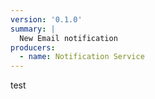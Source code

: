 ```yaml
---
version: '0.1.0'
summary: |
  New Email notification
producers:
  - name: Notification Service
---
```


test
